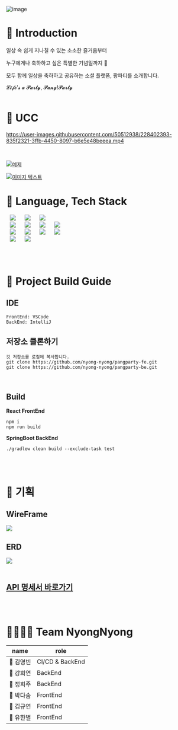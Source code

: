 ![image](https://github.com/nyong-nyong/.github/assets/77232235/1c3ba21a-d0d8-41e0-aaf6-e5d45a3a64ed)

# **🎉 Introduction**

일상 속 쉽게 지나칠 수 있는 소소한 즐거움부터

누구에게나 축하하고 싶은 특별한 기념일까지 🎉

모두 함께 일상을 축하하고 공유하는 소셜 플랫폼, 팡파티를 소개합니다.

𝓛𝓲𝓯𝓮'𝓼 𝓪 𝓟𝓪𝓻𝓽𝔂, 𝓟𝓪𝓷𝓰!𝓟𝓪𝓻𝓽𝔂
</br>
</br>


# **🎉 UCC**

https://user-images.githubusercontent.com/50512938/228402393-835f2321-3ffb-4450-8097-b6e5e48beeea.mp4

</br>  


[![예제](https://cdn.discordapp.com/attachments/1056854505192427576/1090528300348227584/gotoyoutube.png)](https://www.youtube.com/watch?v=eqvsx7ZYbE8) 
</br>

[![이미지 텍스트](https://cdn.discordapp.com/attachments/1056854505192427576/1090529913569808425/blank.png)](https://www.youtube.com/watch?v=eqvsx7ZYbE8)

# **🎊 Language, Tech Stack**
<img src="https://img.shields.io/badge/React-61DAFB?style=for-the-badge&logo=React&logoColor=white" style="height : auto; margin-left : 10px; margin-right : 10px;"/> <img src="https://img.shields.io/badge/Java-007396?style=for-the-badge&logo=Java&logoColor=#007396" style="height : auto; margin-left : 10px; margin-right : 10px;"/> <img src="https://img.shields.io/badge/Spring Boot-6DB33F?style=for-the-badge&logo=Spring Boot&logoColor=white" style="height : auto; margin-left : 10px; margin-right : 10px;"/> <br> <img src="https://img.shields.io/badge/Spring Security-6DB33F?style=for-the-badge&logo=Spring Security&logoColor=white" style="height : auto; margin-left : 10px; margin-right : 10px;"/> <img src="https://img.shields.io/badge/Amazon S3-569A31?style=for-the-badge&logo=Amazon S3&logoColor=white" style="height : auto; margin-left : 10px; margin-right : 10px;"/> <img src="https://img.shields.io/badge/JSON Web Tokens-000000?style=for-the-badge&logo=JSON Web Tokens&logoColor=white" style="height : auto; margin-left : 10px; margin-right : 10px;"/> <img src="https://img.shields.io/badge/Redis-D82C20?style=for-the-badge&logo=redis&logoColor=white" style="height : auto; margin-left : 10px; margin-right : 10px;"/><br>
<img src="https://img.shields.io/badge/Gradle-02303A?style=for-the-badge&logo=Gradle&logoColor=white" style="height : auto; margin-left : 10px; margin-right : 10px;"/> <img src="https://img.shields.io/badge/Nginx-009639?style=for-the-badge&logo=NGINX&logoColor=white" style="height : auto; margin-left : 10px; margin-right : 10px;"/> <img src="https://img.shields.io/badge/Docker-2496ED?style=for-the-badge&logo=Docker&logoColor=white" style="height : auto; margin-left : 10px; margin-right : 10px;"/> <img src="https://img.shields.io/badge/Jenkins-D24939?style=for-the-badge&logo=Jenkins&logoColor=white" style="height : auto; margin-left : 10px; margin-right : 10px;"/> <br>
<img src="https://img.shields.io/badge/Jira-0052CC?style=for-the-badge&logo=Jira&logoColor=white" style="height : auto; margin-left : 10px; margin-right : 10px;"/> <img src="https://img.shields.io/badge/GitLab-FCA121?style=for-the-badge&logo=GitLab&logoColor=white" style="height : auto; margin-left : 10px; margin-right : 10px;"/> <br/>

</br>
</br>

# **🎁 Project Build Guide**

## **IDE**

```
FrontEnd: VSCode
BackEnd: IntelliJ
```

## **저장소 클론하기**

```
깃 저장소를 로컬에 복사합니다.
git clone https://github.com/nyong-nyong/pangparty-fe.git
git clone https://github.com/nyong-nyong/pangparty-be.git
```
</br>

## **Build**

**React FrontEnd**
```
npm i
npm run build
```
**SpringBoot BackEnd**
```
./gradlew clean build --exclude-task test
```
</br>
</br>

# **🎉 기획**

## **WireFrame**
<img src="https://cdn.discordapp.com/attachments/1072902318388953169/1075955212096913428/230125_mvp_flowchart_.drawio_1.png">

## **ERD**
<img src="https://cdn.discordapp.com/attachments/1072902318388953169/1075952833884598362/230125_ERD_Final_cut.png">
</br>
</br>

## [**API 명세서 바로가기**](https://www.notion.so/randallkk/API-74915461bf5949c2bf931c364c488274?pvs=4)

</br>
</br>


# **👨‍👩‍👦‍👦 Team NyongNyong**

| name       | role            |
| ---------- | --------------- |
| 👑 김영빈  | CI/CD & BackEnd |
| 🎁 강희연  | BackEnd         |
| 🎈 정희주| BackEnd         |
| 🎁 박다솜 | FrontEnd        |
| 🎈 김규연     | FrontEnd        |
| 🎁 유한별    | FrontEnd        |

